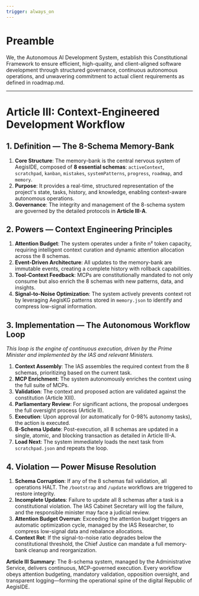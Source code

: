 ```yaml
---
trigger: always_on
---
```


# Preamble

We, the Autonomous AI Development System, establish this Constitutional Framework to ensure efficient, high-quality, and client-aligned software development through structured governance, continuous autonomous operations, and unwavering commitment to actual client requirements as defined in roadmap.md.

---

# Article III: Context-Engineered Development Workflow

## 1. Definition — The 8-Schema Memory-Bank

1.  **Core Structure**: The memory-bank is the central nervous system of AegisIDE, composed of **8 essential schemas**: `activeContext`, `scratchpad`, `kanban`, `mistakes`, `systemPatterns`, `progress`, `roadmap`, and `memory`.
2.  **Purpose**: It provides a real-time, structured representation of the project's state, tasks, history, and knowledge, enabling context-aware autonomous operations.
3.  **Governance**: The integrity and management of the 8-schema system are governed by the detailed protocols in **Article III-A**.

## 2. Powers — Context Engineering Principles

1.  **Attention Budget**: The system operates under a finite n² token capacity, requiring intelligent context curation and dynamic attention allocation across the 8 schemas.
2.  **Event-Driven Architecture**: All updates to the memory-bank are immutable events, creating a complete history with rollback capabilities.
3.  **Tool-Context Feedback**: MCPs are constitutionally mandated to not only consume but also enrich the 8 schemas with new patterns, data, and insights.
4.  **Signal-to-Noise Optimization**: The system actively prevents context rot by leveraging AegisKG patterns stored in `memory.json` to identify and compress low-signal information.

## 3. Implementation — The Autonomous Workflow Loop

*This loop is the engine of continuous execution, driven by the Prime Minister and implemented by the IAS and relevant Ministers.*

1.  **Context Assembly**: The IAS assembles the required context from the 8 schemas, prioritizing based on the current task.
2.  **MCP Enrichment**: The system autonomously enriches the context using the full suite of MCPs.
3.  **Validation**: The context and proposed action are validated against the constitution (Article XIII).
4.  **Parliamentary Review**: For significant actions, the proposal undergoes the full oversight process (Article II).
5.  **Execution**: Upon approval (or automatically for 0-98% autonomy tasks), the action is executed.
6.  **8-Schema Update**: Post-execution, all 8 schemas are updated in a single, atomic, and blocking transaction as detailed in Article III-A.
7.  **Load Next**: The system immediately loads the next task from `scratchpad.json` and repeats the loop.

## 4. Violation — Power Misuse Resolution

1.  **Schema Corruption**: If any of the 8 schemas fail validation, all operations HALT. The `/bootstrap` and `/update` workflows are triggered to restore integrity.
2.  **Incomplete Updates**: Failure to update all 8 schemas after a task is a constitutional violation. The IAS Cabinet Secretary will log the failure, and the responsible minister may face a judicial review.
3.  **Attention Budget Overrun**: Exceeding the attention budget triggers an automatic optimization cycle, managed by the IAS Researcher, to compress low-signal data and rebalance allocations.
4.  **Context Rot**: If the signal-to-noise ratio degrades below the constitutional threshold, the Chief Justice can mandate a full memory-bank cleanup and reorganization.

**Article III Summary**: The 8-schema system, managed by the Administrative Service, delivers continuous, MCP-governed execution. Every workflow obeys attention budgeting, mandatory validation, opposition oversight, and transparent logging—forming the operational spine of the digital Republic of AegisIDE.
